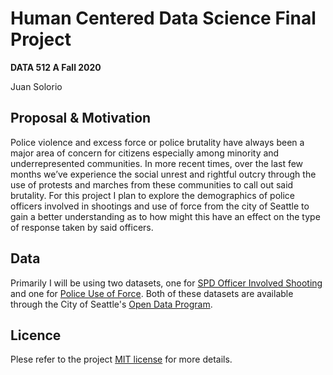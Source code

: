 # Human Centered Data Science Final Project

**DATA 512 A Fall 2020** 

Juan Solorio

## Proposal & Motivation

Police violence and excess force or police brutality have always been a major area of concern for citizens especially among minority and underrepresented communities. In more recent times, over the last few months we’ve experience the social unrest and rightful outcry through the use of protests and marches from these communities to call out said brutality. 
For this project I plan to explore the demographics of police officers involved in shootings and use of force from the city of Seattle to gain a better understanding as to how might this have an effect on the type of response taken by said officers.


## Data

Primarily I will be using two datasets, one for [SPD Officer Involved Shooting]( https://data.seattle.gov/Public-Safety/SPD-Officer-Involved-Shooting-OIS-Data/mg5r-efcm) and one for [Police Use of Force]( https://data.seattle.gov/Public-Safety/Use-Of-Force/ppi5-g2bj). 
Both of these datasets are available through the City of Seattle's [Open Data Program](https://data.seattle.gov/browse?category=Public+Safety&provenance=official&page=2).

## Licence

Plese refer to the project [MIT license](https://github.com/JUAN-SOLORIO/data-512/blob/main/data-512-final/MIT_LICENSE.txt) for more details.
